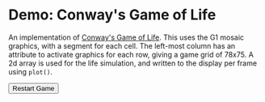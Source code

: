 # Demo: Conway's Game of Life

An implementation of [Conway's Game of Life](https://en.wikipedia.org/wiki/Conway%27s_Game_of_Life). This uses the G1 mosaic graphics, with a segment for each cell. The left-most column has an attribute to activate graphics for each row, giving a game grid of 78x75. A 2d array is used for the life simulation, and written to the display per frame using `plot()`.

<button id="restartButton">Restart Game</button>

<ClientOnly>

<div id="screen"></div>

<script setup>
import { runDemoInVitepress } from './runDemoCodeHelper.js';
import { Attributes, Colour, Teletext } from '@techandsoftware/teletext';

const FPS = 15;

runDemoInVitepress(() => {

  document.querySelector('#restartButton').onclick = restart;
  const t = Teletext();
  t.addTo('#screen');
  setScreenColour();
  
  const life = new GameOfLife(t, 80, 75);
  life.animate();

  function restart() {
    setScreenColour();
    life.restart();
  }

  return () => {  // cleanup after unmount in vitepress
    life.stop();
    t.destroy();
  }
});

const colours = ['\x12', '\x13', '\x15', '\x16', '\x17'];

// select a colour randomly and set it per row
let clearScreenArray;

function setScreenColour() {
  const colour = colours[Math.floor(Math.random() * colours.length)];
  const separated = Math.random() > 0.5 ? '' : '\x1a';

  clearScreenArray = Array(25).fill((colour + separated).padEnd(40, ' '));
}

// Generated by ChatGPT
// Original is by John Horton Conway in 1970
// https://en.wikipedia.org/wiki/Conway's_Game_of_Life
class GameOfLife {
  constructor(teletext, width, height) {
    this.teletext = teletext;
    this.width = width;
    this.height = height;
    this.grid = this.randomGrid();
    this.lastFrameTime = 0;
    this.stopped = false;
  }

  randomGrid() {
    return Array.from({ length: this.height }, () =>
      Array.from({ length: this.width }, () => Math.random() > 0.91 ? 1 : 0)
    );
  }

  step() {
    const next = Array.from({ length: this.height }, () =>
      Array(this.width).fill(0)
    );

    for (let y = 0; y < this.height; y++) {
      for (let x = 0; x < this.width; x++) {
        const alive = this.grid[y][x];
        let count = 0;

        for (let dy = -1; dy <= 1; dy++) {
          for (let dx = -1; dx <= 1; dx++) {
            if (dx === 0 && dy === 0) continue;
            const nx = (x + dx + this.width) % this.width;
            const ny = (y + dy + this.height) % this.height;
            count += this.grid[ny][nx];
          }
        }

        next[y][x] = (alive && (count === 2 || count === 3)) || (!alive && count === 3) ? 1 : 0;
      }
    }

    this.grid = next;
  }

  clearScreen() {
    this.teletext.writeBytes(0, 0, clearScreenArray, false);
  }

  render() {
    this.clearScreen();
    for (let y = 0; y < this.height; y++) {
      for (let x = 0; x < this.width; x++) {
        if (this.grid[y][x]) this.teletext.plot(x, y, false);
      }
    }
  }

  animate(timestamp = 0) {
    if (!this.lastFrameTime) this.lastFrameTime = timestamp;
    const elapsed = timestamp - this.lastFrameTime;

    if (elapsed > 1000 / FPS) {
      this.step();
      this.render();
      this.teletext.updateDisplay();
      this.lastFrameTime = timestamp;
    }

    if (!this.stopped) {
      requestAnimationFrame(this.animate.bind(this));
    }
  }

  restart() {
    this.grid = this.randomGrid();
  }

  stop() {
    this.stopped = true;
  }
}
</script>
</ClientOnly>
